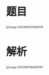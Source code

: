 # 题目

<img src="https://cvp.oss-cn-shanghai.aliyuncs.com/picgo/202308101310434.png" alt="image-20230810131026378" style="zoom:50%;" />



# 解析

<img src="https://cvp.oss-cn-shanghai.aliyuncs.com/picgo/202308101648345.png" alt="image-20230810164850187" style="zoom:50%;" />


